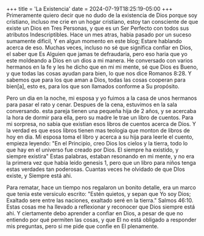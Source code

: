 +++
title = 'La Existencia'
date = 2024-07-19T18:25:19-05:00
+++
Primeramente quiero decir que no dudo de la existencia de Dios porque soy cristiano, incluso me crie en un hogar cristiano,
estoy tan consciente de que existe un Dios en Tres Personas, y que es un Ser Perfecto con todos sus atributos Indescriptibles.
Hace un mes atras, habia pasado por un suceso sumamente dificil, Y en algun momento en este blog; Estare hablando acerca de eso.
Muchas veces, incluso no sé que significa confiar en Dios, el saber que Es Alguien que jamas te defraudaria, pero eso haria que yo este moldeando a Dios
en un dios a mi manera. He conversado con varios hermanos en la fe y les he dicho que en mi mi mente, sé que Dios es Bueno, y que todas las cosas ayudan para bien,
lo que nos dice Romanos 8:28. Y sabemos que para los que aman a Dios, todas las cosas cooperan para bien[a], esto es, para los que son llamados conforme a Su propósito.

Pero un dia en la noche, mi esposa y yo fuimos a la casa de unos hermanos para pasar el rato y cenar. Despues de la cena, estuvimos en la sala conversando.
esta pareja tienen una pequeña hija de 2 años, y se acercaba la hora de dormir para ella, pero su madre le trae un libro de cuentos. Para mi sorpresa, no sabia que existian esos libros de cuentos acerca de Dios. Y la verdad es que esos libros tienen mas teologia que monton de libros de hoy en dia. Mi esposa toma el libro y acerca a su hija para leerle el cuento, empieza leyendo: "En el Principio, creo Dios los cielos y la tierra, todo lo que hay en el universo fue creado por Dios. El siempre ha existido, y siempre existira" Estas palabras, estaban resonando en mi mente, y no era la primera vez que habia leido genesis 1, pero que un libro para niños tenga estas verdades tan poderosas. Cuantas veces he olvidado de que DIos existe, y Siempre está ahi. 

Para rematar, hace un tiempo nos regalaron un bonito detalle, era un marco que tenia este versiculo escrito: "Estén quietos, y sepan que Yo soy Dios; Exaltado sere entre las naciones, exaltado seré en la tierra." Salmos 46:10. Estas cosas me ha llevado a reflexionar y reconocer que Dios siempre está ahi. Y ciertamente debo aprender a confiar en Dios, a pesar de que no entiendo por qué permiten las cosas, y que El no está obligado a responder mis preguntas, pero si me pide que confie en El plenamente. 